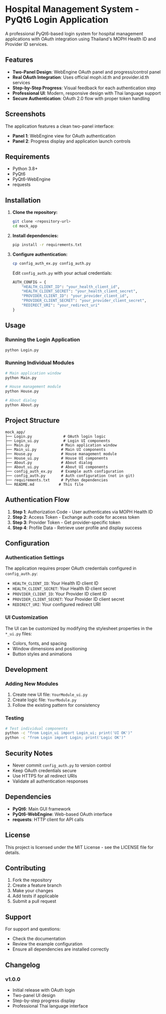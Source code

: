 # Hospital Management System - PyQt6 Login Application

A professional PyQt6-based login system for hospital management applications with OAuth integration using Thailand's MOPH Health ID and Provider ID services.

## Features

- **Two-Panel Design**: WebEngine OAuth panel and progress/control panel
- **Real OAuth Integration**: Uses official moph.id.th and provider.id.th services
- **Step-by-Step Progress**: Visual feedback for each authentication step
- **Professional UI**: Modern, responsive design with Thai language support
- **Secure Authentication**: OAuth 2.0 flow with proper token handling

## Screenshots

The application features a clean two-panel interface:
- **Panel 1**: WebEngine view for OAuth authentication
- **Panel 2**: Progress display and application launch controls

## Requirements

- Python 3.8+
- PyQt6
- PyQt6-WebEngine
- requests

## Installation

1. **Clone the repository:**
   ```bash
   git clone <repository-url>
   cd mock_app
   ```

2. **Install dependencies:**
   ```bash
   pip install -r requirements.txt
   ```

3. **Configure authentication:**
   ```bash
   cp config_auth_ex.py config_auth.py
   ```
   
   Edit `config_auth.py` with your actual credentials:
   ```python
   AUTH_CONFIG = {
       "HEALTH_CLIENT_ID": "your_health_client_id",
       "HEALTH_CLIENT_SECRET": "your_health_client_secret",
       "PROVIDER_CLIENT_ID": "your_provider_client_id", 
       "PROVIDER_CLIENT_SECRET": "your_provider_client_secret",
       "REDIRECT_URI": "your_redirect_uri"
   }
   ```

## Usage

### Running the Login Application

```bash
python Login.py
```

### Running Individual Modules

```bash
# Main application window
python Main.py

# House management module
python House.py

# About dialog
python About.py
```

## Project Structure

```
mock_app/
├── Login.py              # OAuth login logic
├── Login_ui.py           # Login UI components
├── Main.py              # Main application window
├── Main_ui.py           # Main UI components
├── House.py             # House management module
├── House_ui.py          # House UI components
├── About.py             # About dialog
├── About_ui.py          # About UI components
├── config_auth_ex.py    # Example auth configuration
├── config_auth.py       # Auth configuration (not in git)
├── requirements.txt     # Python dependencies
└── README.md           # This file
```

## Authentication Flow

1. **Step 1**: Authorization Code - User authenticates via MOPH Health ID
2. **Step 2**: Access Token - Exchange auth code for access token
3. **Step 3**: Provider Token - Get provider-specific token
4. **Step 4**: Profile Data - Retrieve user profile and display success

## Configuration

### Authentication Settings

The application requires proper OAuth credentials configured in `config_auth.py`:

- `HEALTH_CLIENT_ID`: Your Health ID client ID
- `HEALTH_CLIENT_SECRET`: Your Health ID client secret  
- `PROVIDER_CLIENT_ID`: Your Provider ID client ID
- `PROVIDER_CLIENT_SECRET`: Your Provider ID client secret
- `REDIRECT_URI`: Your configured redirect URI

### UI Customization

The UI can be customized by modifying the stylesheet properties in the `*_ui.py` files:

- Colors, fonts, and spacing
- Window dimensions and positioning
- Button styles and animations

## Development

### Adding New Modules

1. Create new UI file: `YourModule_ui.py`
2. Create logic file: `YourModule.py`
3. Follow the existing pattern for consistency

### Testing

```bash
# Test individual components
python -c "from Login_ui import Login_ui; print('UI OK')"
python -c "from Login import Login; print('Logic OK')"
```

## Security Notes

- Never commit `config_auth.py` to version control
- Keep OAuth credentials secure
- Use HTTPS for all redirect URIs
- Validate all authentication responses

## Dependencies

- **PyQt6**: Main GUI framework
- **PyQt6-WebEngine**: Web-based OAuth interface
- **requests**: HTTP client for API calls

## License

This project is licensed under the MIT License - see the LICENSE file for details.

## Contributing

1. Fork the repository
2. Create a feature branch
3. Make your changes
4. Add tests if applicable
5. Submit a pull request

## Support

For support and questions:
- Check the documentation
- Review the example configuration
- Ensure all dependencies are installed correctly

## Changelog

### v1.0.0
- Initial release with OAuth login
- Two-panel UI design
- Step-by-step progress display
- Professional Thai language interface
